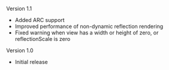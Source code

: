 Version 1.1

- Added ARC support
- Improved performance of non-dynamic reflection rendering
- Fixed warning when view has a width or height of zero, or reflectionScale is zero

Version 1.0

- Initial release